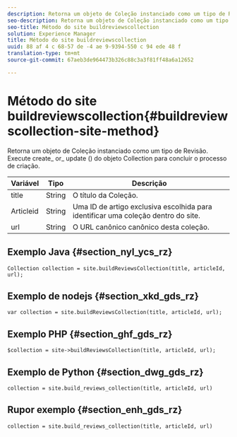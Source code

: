 ```yaml
---
description: Retorna um objeto de Coleção instanciado como um tipo de Revisão. Execute create_ or_ update () do objeto Collection para concluir o processo de criação.
seo-description: Retorna um objeto de Coleção instanciado como um tipo de Revisão. Execute create_ or_ update () do objeto Collection para concluir o processo de criação.
seo-title: Método do site buildreviewscollection
solution: Experience Manager
title: Método do site buildreviewscollection
uuid: 88 af 4 c 68-57 de -4 ae 9-9394-550 c 94 ede 48 f
translation-type: tm+mt
source-git-commit: 67aeb3de964473b326c88c3a3f81ff48a6a12652

---
```



# Método do site buildreviewscollection{#buildreviewscollection-site-method}

Retorna um objeto de Coleção instanciado como um tipo de Revisão. Execute create_ or_ update () do objeto Collection para concluir o processo de criação.

| Variável | Tipo | Descrição |
|--- |--- |--- |
| title | String | O título da Coleção. |
| Articleid | String | Uma ID de artigo exclusiva escolhida para identificar uma coleção dentro do site. |
| url | String | O URL canônico canônico desta coleção. |


## Exemplo Java {#section_nyl_ycs_rz}

```
Collection collection = site.buildReviewsCollection(title, articleId, url); 
```

## Exemplo de nodejs {#section_xkd_gds_rz}

```
var collection = site.buildReviewsCollection(title, articleId, url); 
```

## Exemplo PHP {#section_ghf_gds_rz}

```
$collection = site->buildReviewsCollection(title, articleId, url); 
```

## Exemplo de Python {#section_dwg_gds_rz}

```
collection = site.build_reviews_collection(title, articleId, url) 
```

## Rupor exemplo {#section_enh_gds_rz}

```
collection = site.build_reviews_collection(title, articleId, url) 
```


